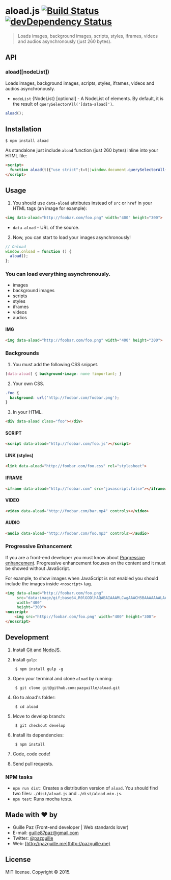 # aload.js [![Build Status](https://secure.travis-ci.org/pazguille/aload.png)](http://travis-ci.org/pazguille/aload) [![devDependency Status](https://david-dm.org/pazguille/aload/dev-status.png)](https://david-dm.org/pazguille/aload#info=devDependencies)

> Loads images, background images, scripts, styles, iframes, videos and audios asynchronously (just 260 bytes).

## API

### aload([nodeList])
Loads images, background images, scripts, styles, iframes, videos and audios asynchronously.
- `nodeList` {NodeList} [optional] - A NodeList of elements. By default, it is the result of `querySelectorAll('[data-aload]')`.

```js
aload();
```

## Installation

    $ npm install aload

As standalone just include `aload` function (just 260 bytes) inline into your HTML file:

```html
<script>
  function aload(t){"use strict";t=t||window.document.querySelectorAll("[data-aload]"),void 0===t.length&&(t=[t]);var a,e=0,r=t.length;for(e;r>e;e+=1)a=t[e],a["LINK"!==a.tagName?"src":"href"]=a.getAttribute("data-aload"),a.removeAttribute("data-aload");return t}
</script>
```

## Usage

1. You should use `data-aload` attributes instead of `src` or `href` in your HTML tags (an image for example):

  ```html
  <img data-aload="http://foobar.com/foo.png" width="400" height="300">
  ```
  - `data-aload` - URL of the source.

2. Now, you can start to load your images asynchronously!

  ```js
  // Onload
  window.onload = function () {
    aload();
  };
  ```

### You can load everything asynchronously.

- images
- background images
- scripts
- styles
- iframes
- videos
- audios

#### IMG

```html
<img data-aload="http://foobar.com/foo.png" width="400" height="300">
```

### Backgrounds

1. You must add the following CSS snippet.

  ```css
  [data-aload] { background-image: none !important; }
  ```

2. Your own CSS.

  ```css
  .foo {
    background: url('http://foobar.com/foobar.png');
  }
  ```

3. In your HTML.

  ```html
  <div data-aload class="foo"></div>
  ```

#### SCRIPT

  ```html
  <script data-aload="http://foobar.com/foo.js"></script>
  ```

#### LINK (styles)

  ```html
  <link data-aload="http://foobar.com/foo.css" rel="stylesheet">
  ```

#### IFRAME

  ```html
  <iframe data-aload="http://foobar.com" src="javascript:false"></iframe>
  ```

#### VIDEO

  ```html
  <video data-aload="http://foobar.com/bar.mp4" controls></video>
  ```

#### AUDIO

  ```html
  <audio data-aload="http://foobar.com/foo.mp3" controls></audio>
  ```

### Progressive Enhancement

If you are a front-end developer you must know about [Progressive enhancement]('http://alistapart.com/article/understandingprogressiveenhancement').
Progressive enhancement focuses on the content and it must be showed without JavaScript.

For example, to show images when JavaScript is not enabled you should include the images inside `<noscript>` tag.

  ```html
  <img data-aload="http://foobar.com/foo.png"
       src="data:image/gif;base64,R0lGODlhAQABAIAAAMLCwgAAACH5BAAAAAAALAAAAAABAAEAAAICRAEAOw=="
       width="400"
       height="300">
  <noscript>
      <img src="http://foobar.com/foo.png" width="400" height="300">
  </noscript>
  ```

## Development

1. Install [Git](http://git-scm.com/) and [NodeJS](http://nodejs.org/).

2. Install `gulp`:

        $ npm install gulp -g

3. Open your terminal and clone `aload` by running:

        $ git clone git@github.com:pazguille/aload.git

4. Go to aload's folder:

        $ cd aload

5. Move to develop branch:

        $ git checkout develop

6. Install its dependencies:

        $ npm install

7. Code, code code!

8. Send pull requests.

### NPM tasks

- `npm run dist`: Creates a distribution version of `aload`. You should find two files: `./dist/aload.js` and `./dist/aload.min.js`.
- `npm test`: Runs mocha tests.

## Made with ❤ by

- Guille Paz (Front-end developer | Web standards lover)
- E-mail: [guille87paz@gmail.com](mailto:guille87paz@gmail.com)
- Twitter: [@pazguille](http://twitter.com/pazguille)
- Web: [http://pazguille.me](http://pazguille.me)

## License

MIT license. Copyright © 2015.
